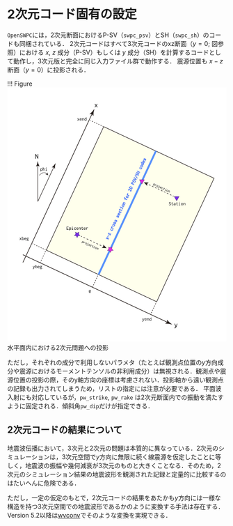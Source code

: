 # 2次元コード固有の設定

`OpenSWPC`には，2次元断面におけるP-SV（`swpc_psv`）とSH（`swpc_sh`）のコードも同梱されている．
2次元コードはすべて3次元コードのxz断面（$y=0$; 図参照）における $x$, $z$ 成分（P-SV）もしくは $y$ 成分（SH）を計算するコードとして動作し，3次元版と完全に同じ入力ファイル群で動作する．
震源位置も $x-z$ 断面（$y=0$）に投影される．

!!! Figure
    ![](../fig/2dprojection.png)
    水平面内における2次元問題への投影

ただし，それぞれの成分で利用しないパラメタ（たとえば観測点位置の$y$方向成分や震源におけるモーメントテンソルの非利用成分）は無視される．観測点や震源位置の投影の際，そのy軸方向の座標は考慮されない．投影軸から遠い観測点の記録も出力されてしまうため，リストの指定には注意が必要である．
平面波入射にも対応しているが，`pw_strike`, `pw_rake` は2次元断面内での振動を満たすように固定される．傾斜角`pw_dip`だけが指定できる．

## 2次元コードの結果について

地震波伝播において，3次元と2次元の問題は本質的に異なっている．2次元のシミュレーションは，3次元空間で$y$方向に無限に続く線震源を仮定したことに等しく，地震波の振幅や幾何減衰が3次元のものと大きくことなる．そのため，2次元のシミュレーション結果の地震波形を観測された記録と定量的に比較するのはたいへんに危険である．

ただし，一定の仮定のもとで，2次元コードの結果をあたかも$y$方向には一様な構造を持つ3次元空間での地震波形であるかのように変換する手法は存在する．Version 5.2以降は[wvconv](../3._Tools/0306_misc.ja.md)でそのような変換を実現できる．
